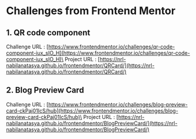 # Challenges from Frontend Mentor

## 1. QR code component
Challenge URL : [https://www.frontendmentor.io/challenges/qr-code-component-iux_sIO_H](https://www.frontendmentor.io/challenges/qr-code-component-iux_sIO_H)\
Project URL   : [https://nrl-nabilanatasya.github.io/frontendmentor/QRCard/](https://nrl-nabilanatasya.github.io/frontendmentor/QRCard/)

## 2. Blog Preview Card
Challenge URL : [https://www.frontendmentor.io/challenges/blog-preview-card-ckPaj01IcS/hub](https://www.frontendmentor.io/challenges/blog-preview-card-ckPaj01IcS/hub)\
Project URL : [https://nrl-nabilanatasya.github.io/frontendmentor/BlogPreviewCard/](https://nrl-nabilanatasya.github.io/frontendmentor/BlogPreviewCard/)
